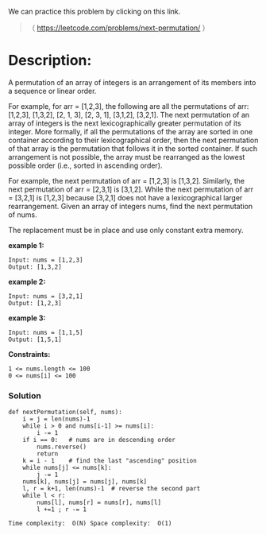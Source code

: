 We can practice this problem by clicking on this link.
>（ https://leetcode.com/problems/next-permutation/ ）
# Description:
 <p> A permutation of an array of integers is an arrangement of its members into a sequence or linear order.

For example, for arr = [1,2,3], the following are all the permutations of arr: [1,2,3], [1,3,2], [2, 1, 3], [2, 3, 1], [3,1,2], [3,2,1].
The next permutation of an array of integers is the next lexicographically greater permutation of its integer. More formally, if all the permutations of the array are sorted in one container according to their lexicographical order, then the next permutation of that array is the permutation that follows it in the sorted container. If such arrangement is not possible, the array must be rearranged as the lowest possible order (i.e., sorted in ascending order).

For example, the next permutation of arr = [1,2,3] is [1,3,2].
Similarly, the next permutation of arr = [2,3,1] is [3,1,2].
While the next permutation of arr = [3,2,1] is [1,2,3] because [3,2,1] does not have a lexicographical larger rearrangement.
Given an array of integers nums, find the next permutation of nums.

The replacement must be in place and use only constant extra memory.
  </p> 
  
**example 1:**
```
Input: nums = [1,2,3]
Output: [1,3,2]
```
**example 2:**
```
Input: nums = [3,2,1]
Output: [1,2,3]
```

**example 3:**
```
Input: nums = [1,1,5]
Output: [1,5,1]
```

**Constraints:**
```
1 <= nums.length <= 100
0 <= nums[i] <= 100
```

 ### Solution
```
def nextPermutation(self, nums):
    i = j = len(nums)-1
    while i > 0 and nums[i-1] >= nums[i]:
        i -= 1
    if i == 0:   # nums are in descending order
        nums.reverse()
        return 
    k = i - 1    # find the last "ascending" position
    while nums[j] <= nums[k]:
        j -= 1
    nums[k], nums[j] = nums[j], nums[k]  
    l, r = k+1, len(nums)-1  # reverse the second part
    while l < r:
        nums[l], nums[r] = nums[r], nums[l]
        l +=1 ; r -= 1
           
Time complexity:  O(N) Space complexity:  O(1)
```

